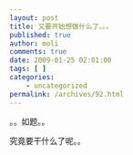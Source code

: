 ```yaml
---
layout: post
title: 又要开始想做什么了。。。
published: true
author: moli
comments: true
date: 2009-01-25 02:01:00
tags: [ ]
categories:
    - uncategorized
permalink: /archives/92.html
---
```

。。如题。。
  
究竟要干什么了呢。。